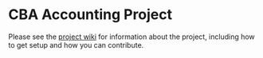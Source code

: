 # CBA Accounting Project

Please see the 
[project wiki](https://cbanewzealand.visualstudio.com/Accounting%20Software/_wiki/wikis/Accounting-Software.wiki?wikiVersion=GBwikiMaster&pagePath=%2FIntroduction) 
for information about the project, including how to get setup and how you can contribute.